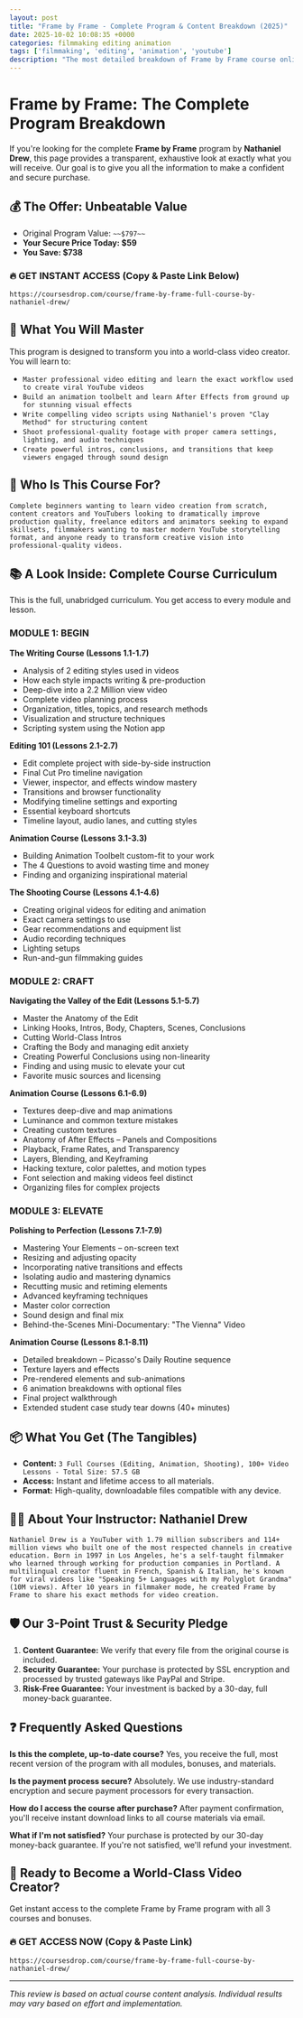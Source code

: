 ```yaml
---
layout: post
title: "Frame by Frame - Complete Program & Content Breakdown (2025)"
date: 2025-10-02 10:08:35 +0000
categories: filmmaking editing animation
tags: ['filmmaking', 'editing', 'animation', 'youtube']
description: "The most detailed breakdown of Frame by Frame course online. Master video editing, animation and filmmaking with 100+ lessons from 1.7M subscriber YouTuber Nathaniel Drew."
---
```



# Frame by Frame: The Complete Program Breakdown

If you're looking for the complete **Frame by Frame** program by **Nathaniel Drew**, this page provides a transparent, exhaustive look at exactly what you will receive. Our goal is to give you all the information to make a confident and secure purchase.

## 💰 The Offer: Unbeatable Value
- Original Program Value: `~~$797~~`
- **Your Secure Price Today: $59**
- **You Save: $738**

### 🔥 GET INSTANT ACCESS (Copy & Paste Link Below)
`https://coursesdrop.com/course/frame-by-frame-full-course-by-nathaniel-drew/`

## 🚀 What You Will Master
This program is designed to transform you into a world-class video creator. You will learn to:
- `Master professional video editing and learn the exact workflow used to create viral YouTube videos`
- `Build an animation toolbelt and learn After Effects from ground up for stunning visual effects`
- `Write compelling video scripts using Nathaniel's proven "Clay Method" for structuring content`
- `Shoot professional-quality footage with proper camera settings, lighting, and audio techniques`
- `Create powerful intros, conclusions, and transitions that keep viewers engaged through sound design`

## 🎯 Who Is This Course For?
`Complete beginners wanting to learn video creation from scratch, content creators and YouTubers looking to dramatically improve production quality, freelance editors and animators seeking to expand skillsets, filmmakers wanting to master modern YouTube storytelling format, and anyone ready to transform creative vision into professional-quality videos.`

## 📚 A Look Inside: Complete Course Curriculum
This is the full, unabridged curriculum. You get access to every module and lesson.

### MODULE 1: BEGIN
**The Writing Course (Lessons 1.1-1.7)**
- Analysis of 2 editing styles used in videos
- How each style impacts writing & pre-production
- Deep-dive into a 2.2 Million view video
- Complete video planning process
- Organization, titles, topics, and research methods
- Visualization and structure techniques
- Scripting system using the Notion app

**Editing 101 (Lessons 2.1-2.7)**
- Edit complete project with side-by-side instruction
- Final Cut Pro timeline navigation
- Viewer, inspector, and effects window mastery
- Transitions and browser functionality
- Modifying timeline settings and exporting
- Essential keyboard shortcuts
- Timeline layout, audio lanes, and cutting styles

**Animation Course (Lessons 3.1-3.3)**
- Building Animation Toolbelt custom-fit to your work
- The 4 Questions to avoid wasting time and money
- Finding and organizing inspirational material

**The Shooting Course (Lessons 4.1-4.6)**
- Creating original videos for editing and animation
- Exact camera settings to use
- Gear recommendations and equipment list
- Audio recording techniques
- Lighting setups
- Run-and-gun filmmaking guides

### MODULE 2: CRAFT
**Navigating the Valley of the Edit (Lessons 5.1-5.7)**
- Master the Anatomy of the Edit
- Linking Hooks, Intros, Body, Chapters, Scenes, Conclusions
- Cutting World-Class Intros
- Crafting the Body and managing edit anxiety
- Creating Powerful Conclusions using non-linearity
- Finding and using music to elevate your cut
- Favorite music sources and licensing

**Animation Course (Lessons 6.1-6.9)**
- Textures deep-dive and map animations
- Luminance and common texture mistakes
- Creating custom textures
- Anatomy of After Effects – Panels and Compositions
- Playback, Frame Rates, and Transparency
- Layers, Blending, and Keyframing
- Hacking texture, color palettes, and motion types
- Font selection and making videos feel distinct
- Organizing files for complex projects

### MODULE 3: ELEVATE
**Polishing to Perfection (Lessons 7.1-7.9)**
- Mastering Your Elements – on-screen text
- Resizing and adjusting opacity
- Incorporating native transitions and effects
- Isolating audio and mastering dynamics
- Recutting music and retiming elements
- Advanced keyframing techniques
- Master color correction
- Sound design and final mix
- Behind-the-Scenes Mini-Documentary: "The Vienna" Video

**Animation Course (Lessons 8.1-8.11)**
- Detailed breakdown – Picasso's Daily Routine sequence
- Texture layers and effects
- Pre-rendered elements and sub-animations
- 6 animation breakdowns with optional files
- Final project walkthrough
- Extended student case study tear downs (40+ minutes)

## 📦 What You Get (The Tangibles)
- **Content:** `3 Full Courses (Editing, Animation, Shooting), 100+ Video Lessons - Total Size: 57.5 GB`
- **Access:** Instant and lifetime access to all materials.
- **Format:** High-quality, downloadable files compatible with any device.

## 👨‍🏫 About Your Instructor: Nathaniel Drew
`Nathaniel Drew is a YouTuber with 1.79 million subscribers and 114+ million views who built one of the most respected channels in creative education. Born in 1997 in Los Angeles, he's a self-taught filmmaker who learned through working for production companies in Portland. A multilingual creator fluent in French, Spanish & Italian, he's known for viral videos like "Speaking 5+ Languages with my Polyglot Grandma" (10M views). After 10 years in filmmaker mode, he created Frame by Frame to share his exact methods for video creation.`

## 🛡️ Our 3-Point Trust & Security Pledge
1. **Content Guarantee:** We verify that every file from the original course is included.
2. **Security Guarantee:** Your purchase is protected by SSL encryption and processed by trusted gateways like PayPal and Stripe.
3. **Risk-Free Guarantee:** Your investment is backed by a 30-day, full money-back guarantee.

## ❓ Frequently Asked Questions

**Is this the complete, up-to-date course?**
Yes, you receive the full, most recent version of the program with all modules, bonuses, and materials.

**Is the payment process secure?**
Absolutely. We use industry-standard encryption and secure payment processors for every transaction.

**How do I access the course after purchase?**
After payment confirmation, you'll receive instant download links to all course materials via email.

**What if I'm not satisfied?**
Your purchase is protected by our 30-day money-back guarantee. If you're not satisfied, we'll refund your investment.

## 🚀 Ready to Become a World-Class Video Creator?
Get instant access to the complete Frame by Frame program with all 3 courses and bonuses.

### 🔥 GET ACCESS NOW (Copy & Paste Link)
`https://coursesdrop.com/course/frame-by-frame-full-course-by-nathaniel-drew/`

---

*This review is based on actual course content analysis. Individual results may vary based on effort and implementation.*
